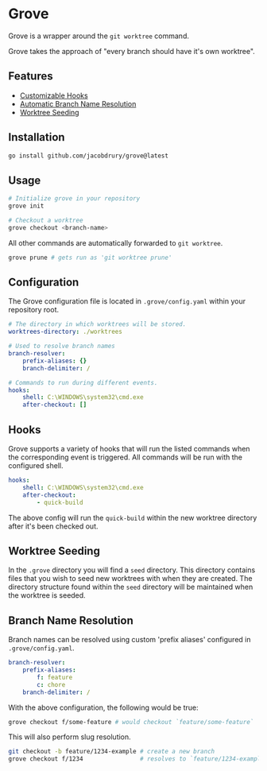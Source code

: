 # Grove

Grove is a wrapper around the `git worktree` command.

Grove takes the approach of "every branch should have it's own worktree".

## Features

- [Customizable Hooks](#hooks)
- [Automatic Branch Name Resolution](#branch-name-resolution)
- [Worktree Seeding](#worktree-seeding)

## Installation

```sh
go install github.com/jacobdrury/grove@latest
```

## Usage

```sh
# Initialize grove in your repository
grove init

# Checkout a worktree
grove checkout <branch-name>
```

All other commands are automatically forwarded to `git worktree`.
```sh
grove prune # gets run as 'git worktree prune'
```

## Configuration

The Grove configuration file is located in `.grove/config.yaml` within your repository root.

```yaml
# The directory in which worktrees will be stored.
worktrees-directory: ./worktrees

# Used to resolve branch names
branch-resolver:
    prefix-aliases: {}
    branch-delimiter: /

# Commands to run during different events.
hooks:
    shell: C:\WINDOWS\system32\cmd.exe
    after-checkout: []
```

## Hooks

Grove supports a variety of hooks that will run the listed commands when the corresponding event is triggered. All commands will be run with the configured shell.

```yaml
hooks:
    shell: C:\WINDOWS\system32\cmd.exe
    after-checkout:
        - quick-build
```

The above config will run the `quick-build` within the new worktree directory after it's been checked out.

## Worktree Seeding

In the `.grove` directory you will find a `seed` directory. This directory contains files that you wish to seed new worktrees with when they are created. The directory structure found within the `seed` directory will be maintained when the worktree is seeded.

## Branch Name Resolution

Branch names can be resolved using custom 'prefix aliases' configured in `.grove/config.yaml`.

```yaml
branch-resolver:
    prefix-aliases:
        f: feature
        c: chore
    branch-delimiter: /
```

With the above configuration, the following would be true:
```sh
grove checkout f/some-feature # would checkout `feature/some-feature`
```

This will also perform slug resolution.

```sh
git checkout -b feature/1234-example # create a new branch
grove checkout f/1234                # resolves to `feature/1234-example`
```